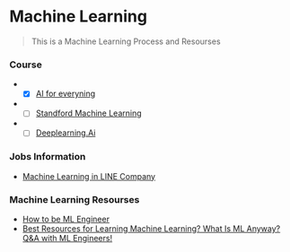 # Machine Learning

> This is a Machine Learning Process and Resourses

### Course
* - [x]  [AI for everyning](https://www.coursera.org/learn/ai-for-everyone/home/welcome)
* - [ ]  [Standford Machine Learning](https://www.coursera.org/learn/machine-learning)
* - [ ]  [Deeplearning.Ai](https://www.deeplearning.ai/)

### Jobs Information
* [Machine Learning in LINE Company](https://www.slideshare.net/linecorp/machine-learning-at-line-124120738)


### Machine Learning Resourses
* [How to be ML Engineer](https://github.com/ZuzooVn/machine-learning-for-software-engineers?fbclid=IwAR2S4_R0vkPKzDsoEb8TOdsIwxUXvxw-29S7F80z4WyXY_-loI_tcE7JLAE#machine-learning-mastery)
* [Best Resources for Learning Machine Learning? What Is ML Anyway? Q&A with ML Engineers!](https://www.youtube.com/watch?v=3EoRJR9kxAw&t=1s)



